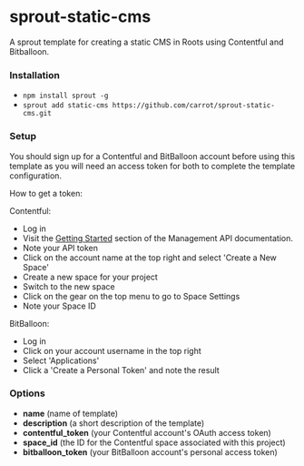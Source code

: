 # sprout-static-cms

A sprout template for creating a static CMS in Roots using Contentful and Bitballoon.

### Installation

- `npm install sprout -g`
- `sprout add static-cms https://github.com/carrot/sprout-static-cms.git`

### Setup

You should sign up for a Contentful and BitBalloon account before using this template as you will need an access token for both to complete the template configuration.

How to get a token:

Contentful:

- Log in
- Visit the [Getting Started](https://www.contentful.com/developers/documentation/content-management-api/javascript/#getting-started) section of the Management API documentation.
- Note your API token
- Click on the account name at the top right and select 'Create a New Space'
- Create a new space for your project
- Switch to the new space
- Click on the gear on the top menu to go to Space Settings
- Note your Space ID

BitBalloon:

- Log in
- Click on your account username in the top right
- Select 'Applications'
- Click a 'Create a Personal Token' and note the result

### Options

- **name** (name of template)
- **description** (a short description of the template)
- **contentful_token** (your Contentful account's OAuth access token)
- **space_id** (the ID for the Contentful space associated with this project)
- **bitballoon_token** (your BitBalloon account's personal access token)
